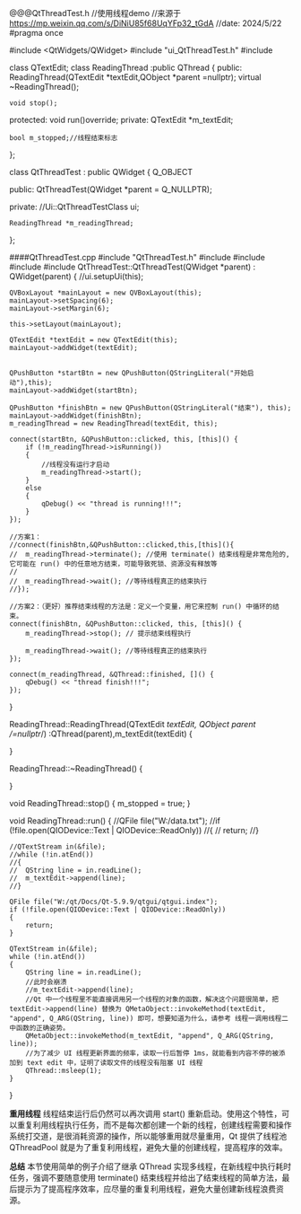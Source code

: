 @@@QtThreadTest.h
//使用线程demo
//来源于  https://mp.weixin.qq.com/s/DiNiU85f68UqYFp32_tGdA
//date: 2024/5/22
#pragma once

#include <QtWidgets/QWidget>
#include "ui_QtThreadTest.h"
#include <QThread>

class QTextEdit;
class ReadingThread :public QThread
{
public:
	ReadingThread(QTextEdit *textEdit,QObject *parent =nullptr);
	virtual ~ReadingThread();

	void stop();
protected:
	void run()override;
private:
	QTextEdit *m_textEdit;

	bool m_stopped;//线程结束标志
};

class QtThreadTest : public QWidget
{
	Q_OBJECT

public:
	QtThreadTest(QWidget *parent = Q_NULLPTR);

private:
	//Ui::QtThreadTestClass ui;

	ReadingThread *m_readingThread;
};

####QtThreadTest.cpp
#include "QtThreadTest.h"
#include <QFile>
#include <QTextStream>
#include <QTextEdit>
#include <QtWidgets>
QtThreadTest::QtThreadTest(QWidget *parent)
	: QWidget(parent)
{
	//ui.setupUi(this);

	QVBoxLayout *mainLayout = new QVBoxLayout(this);
	mainLayout->setSpacing(6);
	mainLayout->setMargin(6);

	this->setLayout(mainLayout);

	QTextEdit *textEdit = new QTextEdit(this);
	mainLayout->addWidget(textEdit);


	QPushButton *startBtn = new QPushButton(QStringLiteral("开始启动"),this);
	mainLayout->addWidget(startBtn);

	QPushButton *finishBtn = new QPushButton(QStringLiteral("结束"), this);
	mainLayout->addWidget(finishBtn);
	m_readingThread = new ReadingThread(textEdit, this);

	connect(startBtn, &QPushButton::clicked, this, [this]() {
		if (!m_readingThread->isRunning())
		{
			//线程没有运行才启动
			m_readingThread->start();
		}
		else
		{
			qDebug() << "thread is running!!!";
		}
	});

	//方案1：
	//connect(finishBtn,&QPushButton::clicked,this,[this](){
	//	m_readingThread->terminate(); //使用 terminate() 结束线程是非常危险的,它可能在 run() 中的任意地方结束，可能导致死锁、资源没有释放等
	//
	//	m_readingThread->wait(); //等待线程真正的结束执行
	//});

	//方案2：（更好）推荐结束线程的方法是：定义一个变量，用它来控制 run() 中循环的结束。
	connect(finishBtn, &QPushButton::clicked, this, [this]() {
		m_readingThread->stop(); // 提示结束线程执行

		m_readingThread->wait(); //等待线程真正的结束执行
	});
	
	connect(m_readingThread, &QThread::finished, []() {
		qDebug() << "thread finish!!!";
	});

}


ReadingThread::ReadingThread(QTextEdit *textEdit, QObject *parent /*=nullptr*/)
	:QThread(parent),m_textEdit(textEdit)
{

}

ReadingThread::~ReadingThread()
{

}

void ReadingThread::stop()
{
	m_stopped = true;
}

void ReadingThread::run()
{
	//QFile file("W:/data.txt");
	//if (!file.open(QIODevice::Text | QIODevice::ReadOnly))
	//{
	//	return;
	//}

	//QTextStream in(&file);
	//while (!in.atEnd())
	//{
	//	QString line = in.readLine();
	//	m_textEdit->append(line);
	//}

	QFile file("W:/qt/Docs/Qt-5.9.9/qtgui/qtgui.index");
	if (!file.open(QIODevice::Text | QIODevice::ReadOnly))
	{
		return;
	}

	QTextStream in(&file);
	while (!in.atEnd())
	{
		QString line = in.readLine();
		//此时会崩溃
		//m_textEdit->append(line);
		//Qt 中一个线程里不能直接调用另一个线程的对象的函数，解决这个问题很简单，把 textEdit->append(line) 替换为 QMetaObject::invokeMethod(textEdit, "append", Q_ARG(QString, line)) 即可，想要知道为什么，请参考 线程一调用线程二中函数的正确姿势。
		QMetaObject::invokeMethod(m_textEdit, "append", Q_ARG(QString, line));
		//为了减少 UI 线程更新界面的频率，读取一行后暂停 1ms，就能看到内容不停的被添加到 text edit 中，证明了读取文件的线程没有阻塞 UI 线程
		QThread::msleep(1);
	}
}


**重用线程**
线程结束运行后仍然可以再次调用 start() 重新启动。使用这个特性，可以重复利用线程执行任务，而不是每次都创建一个新的线程，创建线程需要和操作系统打交道，是很消耗资源的操作，所以能够重用就尽量重用，Qt 提供了线程池 QThreadPool 就是为了重复利用线程，避免大量的创建线程，提高程序的效率。

**总结**
本节使用简单的例子介绍了继承 QThread 实现多线程，在新线程中执行耗时任务，强调不要随意使用 terminate() 结束线程并给出了结束线程的简单方法，最后提示为了提高程序效率，应尽量的重复利用线程，避免大量创建新线程浪费资源。
